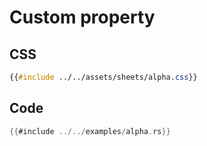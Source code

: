 # Custom property

<canvas id="bevy"></canvas>
<script type="module">
    // Import and run your bevy wasm code
    import init from './alpha.js'
    init();
</script>

## CSS

```css
{{#include ../../assets/sheets/alpha.css}}
```

## Code

```rust
{{#include ../../examples/alpha.rs}}
```